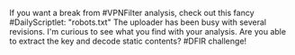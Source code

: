 If you want a break from #VPNFilter analysis, check out this fancy #DailyScriptlet: 
"robots.txt" The uploader has been busy with several revisions. 
I'm curious to see what you find with your analysis. 
Are you able to extract the key and decode static contents? 
#DFIR challenge!
